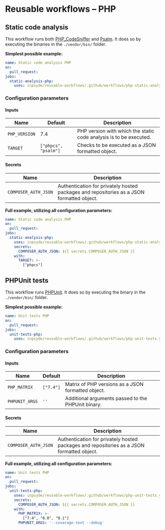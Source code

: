 # Reusable workflows – PHP

## Static code analysis

This workflow runs both [PHP_CodeSniffer](https://github.com/squizlabs/PHP_CodeSniffer)
and [Psalm](https://psalm.dev/). It does so by executing the binaries in the `./vendor/bin/` folder.

**Simplest possible example:**

```yml
name: Static code analysis PHP
on:
  pull_request:
jobs:
  static-analysis-php:
    uses: inpsyde/reusable-workflows/.github/workflows/php-static-analysis.yml@main
```

### Configuration parameters

#### Inputs

| Name          | Default              | Description                                                        |
|---------------|----------------------|--------------------------------------------------------------------|
| `PHP_VERSION` | 7.4                  | PHP version with which the static code analysis is to be executed. |
| `TARGET`      | `["phpcs", "psalm"]` | Checks to be executed as a JSON formatted object.                  |

#### Secrets

| Name                 | Description                                                                               |
|----------------------|-------------------------------------------------------------------------------------------|
| `COMPOSER_AUTH_JSON` | Authentication for privately hosted packages and repositories as a JSON formatted object. |

**Full example, utilizing all configuration parameters:**

```yml
name: Static code analysis PHP
on:
  pull_request:
jobs:
  static-analysis-php:
    uses: inpsyde/reusable-workflows/.github/workflows/php-static-analysis.yml@main
    secrets:
      COMPOSER_AUTH_JSON: ${{ secrets.COMPOSER_AUTH_JSON }}
    with:
      TARGET: >-
        ["phpcs"]
```

## PHPUnit tests

This workflow runs [PHPUnit](https://phpunit.de/). It does so by executing the binary in
the `./vendor/bin/` folder.

**Simplest possible example:**

```yml
name: Unit tests PHP
on:
  pull_request:
jobs:
  unit-tests-php:
    uses: inpsyde/reusable-workflows/.github/workflows/php-unit-tests.yml@main
```

### Configuration parameters

#### Inputs

| Name           | Default   | Description                                        |
|----------------|-----------|----------------------------------------------------|
| `PHP_MATRIX`   | `["7.4"]` | Matrix of PHP versions as a JSON formatted object. |
| `PHPUNIT_ARGS` | `''`      | Additional arguments passed to the PHPUnit binary. |

#### Secrets

| Name                 | Description                                                                               |
|----------------------|-------------------------------------------------------------------------------------------|
| `COMPOSER_AUTH_JSON` | Authentication for privately hosted packages and repositories as a JSON formatted object. |

**Full example, utilizing all configuration parameters:**

```yml
name: Unit tests PHP
on:
  pull_request:
jobs:
  unit-tests-php:
    uses: inpsyde/reusable-workflows/.github/workflows/php-unit-tests.yml@main
    secrets:
      COMPOSER_AUTH_JSON: ${{ secrets.COMPOSER_AUTH_JSON }}
    with:
      PHP_MATRIX: >-
        ["7.4", "8.0", "8.1"]
      PHPUNIT_ARGS: '--coverage-text --debug'
```
